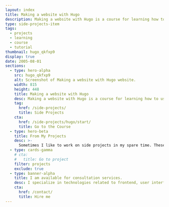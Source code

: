 ```yaml
---
layout: index
title: Making a website with Hugo
description: Making a website with Hugo is a course for learning how to use Hugo.
type: side-projects-item
tags:
  - projects
  - learning
  - course
  - tutorial
thumbnail: hugo_qkfxp9
display: true
date: 2005-08-01
sections:
  - type: hero-alpha
    src: hugo_qkfxp9
    alt: Screenshot of Making a website with Hugo website.
    width: 815
    height: 448
    title: Making a website with Hugo
    desc: Making a website with Hugo is a course for learning how to use Hugo.
    tag:
      href: /side-projects/
      title: Side Projects
    cta:
      href: /side-projects/hugo/start/
      title: Go to the Course
  - type: hero-beta
    title: From My Projects
    desc: >-
      Sometimes I like to work on side projects in my spare time. These are my other open-source side projects.
  - type: cards-gamma
    # cta:
    #   title: Go to project
    filter: projects
    exclude: true
  - type: banner-alpha
    title: I am available for consultation services.
    desc: I specialize in technologies related to frontend, user interface, and website development.
    cta:
      href: /contact/
      title: Hire me
---
```

